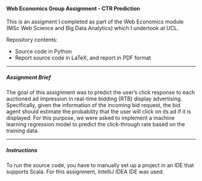 #### Web Economics Group Assignment - CTR Prediction

This is an assigment I completed as part of the Web Economics module (MSc Web Science and Big Data Analytics) which I undertook at UCL.

Repository contents:

* Source code in Python
* Report source code in LaTeX, and report in PDF format

---

##### Assignment Brief

The goal of this assignment was to predict the user’s click response to each auctioned ad impression in real-time bidding (RTB) display advertising. Specifically, given the information of the incoming bid request, the bid agent should estimate the probability that the user will click on its ad if it is displayed. For this purpose, we were asked to implement a machine learning regression model to predict the click-through rate based on the training data.

---

##### Instructions

To run the source code, you have to manually set up a project in an IDE that supports Scala. For this assignment, IntelliJ IDEA IDE was used.
